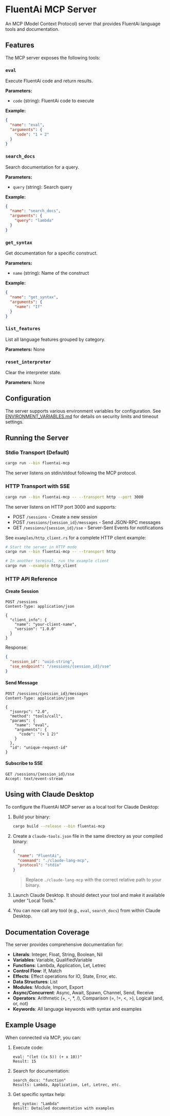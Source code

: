 # FluentAi MCP Server

An MCP (Model Context Protocol) server that provides FluentAi language tools and documentation.

## Features

The MCP server exposes the following tools:

### `eval`
Execute FluentAi code and return results.

**Parameters:**
- `code` (string): FluentAi code to execute

**Example:**
```json
{
  "name": "eval",
  "arguments": {
    "code": "1 + 2"
  }
}
```

### `search_docs`
Search documentation for a query.

**Parameters:**
- `query` (string): Search query

**Example:**
```json
{
  "name": "search_docs",
  "arguments": {
    "query": "lambda"
  }
}
```

### `get_syntax`
Get documentation for a specific construct.

**Parameters:**
- `name` (string): Name of the construct

**Example:**
```json
{
  "name": "get_syntax",
  "arguments": {
    "name": "If"
  }
}
```

### `list_features`
List all language features grouped by category.

**Parameters:** None

### `reset_interpreter`
Clear the interpreter state.

**Parameters:** None

## Configuration

The server supports various environment variables for configuration. See [ENVIRONMENT_VARIABLES.md](ENVIRONMENT_VARIABLES.md) for details on security limits and timeout settings.

## Running the Server

### Stdio Transport (Default)

```bash
cargo run --bin fluentai-mcp
```

The server listens on stdin/stdout following the MCP protocol.

### HTTP Transport with SSE

```bash
cargo run --bin fluentai-mcp -- --transport http --port 3000
```

The server listens on HTTP port 3000 and supports:
- POST `/sessions` - Create a new session
- POST `/sessions/{session_id}/messages` - Send JSON-RPC messages
- GET `/sessions/{session_id}/sse` - Server-Sent Events for notifications

See `examples/http_client.rs` for a complete HTTP client example:

```bash
# Start the server in HTTP mode
cargo run --bin fluentai-mcp -- --transport http

# In another terminal, run the example client
cargo run --example http_client
```

### HTTP API Reference

#### Create Session
```http
POST /sessions
Content-Type: application/json

{
  "client_info": {
    "name": "your-client-name",
    "version": "1.0.0"
  }
}
```

Response:
```json
{
  "session_id": "uuid-string",
  "sse_endpoint": "/sessions/{session_id}/sse"
}
```

#### Send Message
```http
POST /sessions/{session_id}/messages
Content-Type: application/json

{
  "jsonrpc": "2.0",
  "method": "tools/call",
  "params": {
    "name": "eval",
    "arguments": {
      "code": "(+ 1 2)"
    }
  },
  "id": "unique-request-id"
}
```

#### Subscribe to SSE
```http
GET /sessions/{session_id}/sse
Accept: text/event-stream
```

## Using with Claude Desktop

To configure the FluentAi MCP server as a local tool for Claude Desktop:

1. Build your binary:
   ```bash
   cargo build --release --bin fluentai-mcp
   ```

2. Create a `claude-tools.json` file in the same directory as your compiled binary:
   ```json
   {
     "name": "FluentAi",
     "command": "./claude-lang-mcp",
     "protocol": "stdio"
   }
   ```

   > Replace `./claude-lang-mcp` with the correct relative path to your binary.

3. Launch Claude Desktop. It should detect your tool and make it available under "Local Tools."

4. You can now call any tool (e.g., `eval`, `search_docs`) from within Claude Desktop.

## Documentation Coverage

The server provides comprehensive documentation for:

- **Literals**: Integer, Float, String, Boolean, Nil
- **Variables**: Variable, QualifiedVariable
- **Functions**: Lambda, Application, Let, Letrec
- **Control Flow**: If, Match
- **Effects**: Effect operations for IO, State, Error, etc.
- **Data Structures**: List
- **Modules**: Module, Import, Export
- **Async/Concurrent**: Async, Await, Spawn, Channel, Send, Receive
- **Operators**: Arithmetic (+, -, *, /), Comparison (=, !=, <, >), Logical (and, or, not)
- **Keywords**: All language keywords with syntax and examples

## Example Usage

When connected via MCP, you can:

1. Execute code:
   ```
   eval: "(let ((x 5)) (+ x 10))"
   Result: 15
   ```

2. Search for documentation:
   ```
   search_docs: "function"
   Results: Lambda, Application, Let, Letrec, etc.
   ```

3. Get specific syntax help:
   ```
   get_syntax: "Lambda"
   Result: Detailed documentation with examples
   ```

